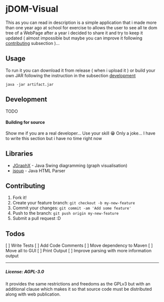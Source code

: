 # jDOM-Visual

This as you can read in description is a simple application that i made more than one year ago at school for exercise to allows the user to see all te dom tree of a WebPage after a year i decided to share it and try to keep it updated ( almost impossible but maybe you can improve it following [contributing](#Contributing) subsection )...

## Usage
To run it you can download it from release ( when i upload it ) or build your own JAR following the instruction in the subsection [development](#Development)
```
java -jar artifact.jar
```

## Development
TODO

#### Building for source
Show me if you are a real developer... Use your skill :grin:
Only a joke... I have to write this section but i have no time right now 

## Libraries

* [JGraphX](https://github.com/jgraph/jgraphx/) - Java Swing diagramming (graph visualisation)
* [jsoup](https://github.com/jhy/jsoup/) - Java HTML Parser

## Contributing

1. Fork it!
2. Create your feature branch: `git checkout -b my-new-feature`
3. Commit your changes: `git commit -am 'Add some feature'`
4. Push to the branch: `git push origin my-new-feature`
5. Submit a pull request :D

## Todos

 [ ] Write Tests
 [ ] Add Code Comments
 [ ] Move dependency to Maven
 [ ] Move all to GUI
 [ ] Print Output
 [ ] Improve parsing with more information output

___

##### License: AGPL-3.0
It provides the same restrictions and freedoms as the GPLv3 but with an additional clause which makes it so that source code must be distributed along with web publication.


